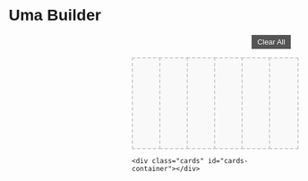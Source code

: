 <html lang="en">
<head>
<meta charset="UTF-8">
<title>Uma Builder</title>
<style>
body {
  font-family: Arial, sans-serif;
  margin: 20px;
}
.container {
  max-width: 1200px;
  margin: 0 auto;
  display: flex;
  gap: 20px;
  align-items: flex-start;
}
.sidebar {
  flex: 0 0 200px;
  display: flex;
  flex-direction: column;
  gap: 10px;
}
.filter-group { display: flex; flex-direction: column; }
.filter-group label { font-weight: bold; margin-bottom: 5px; }
select { padding: 5px; border-radius: 4px; border: 1px solid #ccc; }
.main-content { flex: 1; position: relative; }
.clear-all {
  position: absolute;
  top: 0;
  right: 0;
  background: #555;
  color: white;
  border: none;
  padding: 5px 10px;
  cursor: pointer;
  z-index: 1;
}
.slots {
  display: grid;
  grid-template-columns: repeat(6, 1fr);
  gap: 10px;
  margin-top: 40px;
}
.slot {
  width: 100%;
  min-height: 150px;
  border: 2px dashed #ccc;
  display: flex;
  flex-direction: column;
  align-items: center;
  justify-content: flex-start;
  padding: 5px;
  position: relative;
  background: #f9f9f9;
  cursor: pointer;
}
.slot img { width: 100%; }
.skills {
  margin-top: 5px;
  width: 100%;
  display: flex;
  flex-direction: column;
  align-items: flex-start;
}
.skill {
  background: #e0e0e0;
  border-radius: 4px;
  padding: 2px 5px;
  margin: 2px 0;
  width: 100%;
  box-sizing: border-box;
}
.cards {
  display: grid;
  grid-template-columns: repeat(6, 1fr);
  gap: 10px;
  margin-top: 20px;
}
.card {
  width: 100%;
  border: 1px solid #ccc;
  padding: 5px;
  text-align: center;
  cursor: pointer;
  background: #fff;
  position: relative;
}
.card img { width: 100%; }
.card.disabled { opacity: 0.5; pointer-events: none; }
.type-icon {
  position: absolute;
  top: 5px;
  right: 5px;
  width: 30px;
  height: 30px;
  border-radius: 4px;
  overflow: hidden;
  background: white;
  border: 1px solid #ccc;
}
.type-icon img { width: 100%; height: 100%; object-fit: cover; }
.slot .type-icon { top: 5px; right: 5px; }
</style>
</head>
<body>
<h1>Uma Builder</h1>
<div class="container">
  <div class="sidebar">
    <!-- Filters omitted for brevity; same as previous code -->
  </div>

  <div class="main-content">
    <button class="clear-all">Clear All</button>
    <div class="slots">
      <div class="slot"></div>
      <div class="slot"></div>
      <div class="slot"></div>
      <div class="slot"></div>
      <div class="slot"></div>
      <div class="slot"></div>
    </div>

    <div class="cards" id="cards-container"></div>
  </div>
</div>

<script>
const cardsData = Array.from({length: 10}, (_, i) => {
  const id = 10001 + i;
  const typeNum = String(Math.floor(Math.random() * 6)).padStart(2,"0");
  return {
    id, name: `Card ${id}`,
    image: `https://gametora.com/images/umamusume/supports/support_card_s_${id}.png`,
    skills: Array.from({length: Math.floor(Math.random()*5)+1}, (_, j)=>`Skill ${j+1}`),
    typeNum,
    typeImage: `https://gametora.com/images/umamusume/icons/utx_ico_obtain_${typeNum}.png`
  };
});

const slots = document.querySelectorAll('.slot');
const cardsContainer = document.getElementById('cards-container');
const clearAllBtn = document.querySelector('.clear-all');

function renderCards() {
  cardsContainer.innerHTML = '';
  cardsData.forEach(card => {
    const cardDiv = document.createElement('div');
    cardDiv.className = 'card';
    cardDiv.dataset.id = card.id;
    cardDiv.innerHTML = `
      <div class="type-icon"><img src="${card.typeImage}" alt="type"></div>
      <img src="${card.image}" alt="${card.name}">
      <div>${card.name}</div>
      <div class="skills">
        ${card.skills.map(skill=>`<div class="skill">${skill}</div>`).join('')}
      </div>
    `;
    cardDiv.addEventListener('click',()=>addToSlot(card));
    cardsContainer.appendChild(cardDiv);
  });
}

function addToSlot(card){
  const availableSlot = Array.from(slots).find(s=>!s.classList.contains('has-card'));
  if(!availableSlot) return;
  availableSlot.classList.add('has-card');
  availableSlot.innerHTML=`
    <div class="type-icon"><img src="${card.typeImage}" alt="type"></div>
    <img src="${card.image}" alt="${card.name}">
    <div class="skills">${card.skills.map(s=>`<div class="skill">${s}</div>`).join('')}</div>
  `;
  availableSlot.addEventListener('click', function removeSlot(){
    removeFromSlot(availableSlot, card.id);
    availableSlot.removeEventListener('click', removeSlot);
  });
  document.querySelector(`.card[data-id="${card.id}"]`).classList.add('disabled');
}

function removeFromSlot(slot, cardId){
  slot.classList.remove('has-card');
  slot.innerHTML='';
  document.querySelector(`.card[data-id="${cardId}"]`).classList.remove('disabled');
}

clearAllBtn.addEventListener('click', ()=>{
  slots.forEach(slot=>{
    if(slot.classList.contains('has-card')){
      const img = slot.querySelector('img');
      if(img){
        const cardId = parseInt(img.src.match(/(\d+)\.png$/)[1]);
        document.querySelector(`.card[data-id="${cardId}"]`).classList.remove('disabled');
      }
      slot.classList.remove('has-card');
      slot.innerHTML='';
    }
  });
});

renderCards();
</script>
</body>
</html>
